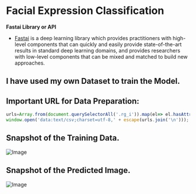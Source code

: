 # **Facial Expression Classification**

**Fastai Library or API**
- [Fastai](https://www.fast.ai/about/) is a deep learning library which provides practitioners with high-level components that can quickly and easily provide state-of-the-art results in standard deep learning domains, and provides researchers with low-level components that can be mixed and matched to build new approaches.

## I have used my own **Dataset** to train the **Model**.
## Important URL for Data Preparation: 
```javascript
urls=Array.from(document.querySelectorAll('.rg_i')).map(el=> el.hasAttribute('data-src')?el.getAttribute('data-src'):el.getAttribute('data-iurl'));
window.open('data:text/csv;charset=utf-8,' + escape(urls.join('\n')));
```

## **Snapshot of the Training Data**.
![Image](https://res.cloudinary.com/dge89aqpc/image/upload/v1595263839/1_duhky8.png)

## **Snapshot of the Predicted Image**.
![Image](https://res.cloudinary.com/dge89aqpc/image/upload/v1595263853/2_shyhkx.png)

